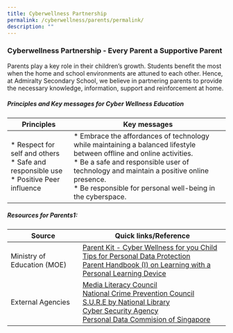 ```yaml
---
title: Cyberwellness Partnership
permalink: /cyberwellness/parents/permalink/
description: ""
---
```

### Cyberwellness Partnership - Every Parent a Supportive Parent

Parents play a key role in their children’s growth. Students benefit the most when the home and school environments are attuned to each other. Hence, at Admiralty Secondary School, we believe in partnering parents to provide the necessary knowledge, information, support and reinforcement at home.

##### Principles and Key messages for Cyber Wellness Education


| Principles | Key messages |
| ------ | ----------- |
|*  Respect for self and others <br>* Safe and responsible use<br>* Positive Peer influence|* Embrace the affordances of technology while maintaining a balanced lifestyle between offline and online activities.<br>* Be a safe and responsible user of technology and maintain a positive online presence.<br>* Be responsible for personal well-being in the cyberspace.|

##### Resources for Parents1:

|Source|Quick links/Reference|
| ------ | ----------- |
|Ministry of Education (MOE)|[Parent Kit - Cyber Wellness for you Child](/files/parent_kit.pdf)<br>[Tips for Personal Data Protection](/files/tips_for_parents.pdf)<br>[Parent Handbook (I) on Learning with a Personal Learning Device](/files/annex_2-5_parent_handbook_i_on_learning_with_a_pld.pdf)|
|External Agencies|[Media Literacy Council](https://www.betterinternet.sg/)<br>[National Crime Prevention Council](https://www.ncpc.org.sg/)<br>[S.U.R.E by National Library](https://sure.nlb.gov.sg/)<br>[Cyber Security Agency](https://www.csa.gov.sg/Tips-Resource/Resources/gosafeonline)<br>[Personal Data Commision of Singapore](https://www.pdpc.gov.sg/Overview-of-PDPA/The-Legislation/Personal-Data-Protection-Act)|